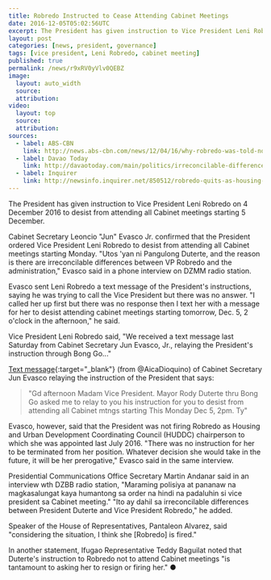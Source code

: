 ```yaml
---
title: Robredo Instructed to Cease Attending Cabinet Meetings
date: 2016-12-05T05:02:56UTC
excerpt: The President has given instruction to Vice President Leni Robredo on 4 December 2016 to desist from attending all Cabinet meetings starting 5 December.
layout: post
categories: [news, president, governance]
tags: [vice president, Leni Robredo, cabinet meeting]
published: true
permalink: /news/r9xRV0yVlv0QEBZ
image:
  layout: auto_width
  source: 
  attribution: 
video:
  layout: top
  source: 
  attribution: 
sources:
  - label: ABS-CBN
    link: http://news.abs-cbn.com/news/12/04/16/why-robredo-was-told-not-to-attend-cabinet-meetings
  - label: Davao Today
    link: http://davaotoday.com/main/politics/irreconcilable-differences-duterte-orders-leni-to-stop-attending-cabinet-meetings/
  - label: Inquirer
    link: http://newsinfo.inquirer.net/850512/robredo-quits-as-housing-chief-leaves-duterte-cabinet
---
```


The President has given instruction to Vice President Leni Robredo on 4 December 2016 to desist from attending all Cabinet meetings starting 5 December.

Cabinet Secretary Leoncio "Jun" Evasco Jr. confirmed that the President ordered Vice President Leni Robredo to desist from attending all Cabinet meetings starting Monday. "Utos 'yan ni Pangulong Duterte, and the reason is there are irreconcilable differences between VP Robredo and the administration," Evasco said in a phone interview on DZMM radio station.

Evasco sent Leni Robredo a text message of the President's instructions, saying he was trying to call the Vice President but there was no answer. "I called her up first but there was no response then I text her with a message for her to desist attending cabinet meetings starting tomorrow, Dec. 5, 2 o'clock in the afternoon," he said.

Vice President Leni Robredo said, "We received a text message last Saturday from Cabinet Secretary Jun Evasco, Jr., relaying the President's instruction through Bong Go..."

[Text message]{:target="_blank"} (from @AicaDioquino) of Cabinet Secretary Jun Evasco relaying the instruction of the President that says:

> "Gd afternoon Madam Vice President. Mayor Rody Duterte thru Bong Go asked me to relay to you his instruction for you to desist from attending all Cabinet mtngs starting This Monday Dec 5, 2pm. Ty"

Evasco, however, said that the President was not firing Robredo as Housing and Urban Development Coordinating Council (HUDDC) chairperson to which she was appointed last July 2016. "There was no instruction for her to be terminated from her position. Whatever decision she would take in the future, it will be her prerogative," Evasco said in the same interview.

Presidential Communications Office Secretary Martin Andanar said in an interview wth DZBB radio station, "Maraming polisiya at pananaw na magkasalungat kaya humantong sa order na hindi na padaluhin si vice president sa Cabinet meeting."
"Ito ay dahil sa irreconcilable differences between President Duterte and Vice President Robredo," he added.

Speaker of the House of Representatives, Pantaleon Alvarez, said "considering the situation, I think she [Robredo] is fired."

In another statement, Ifugao Representative Teddy Baguilat noted that Duterte's instruction to Robredo not to attend Cabinet meetings "is tantamount to asking her to resign or firing her."
&#x25cf;

[Text message]: https://pbs.twimg.com/media/Cy1CM4aUoAERCX5.jpg
